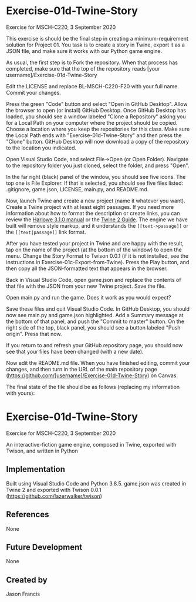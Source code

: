 # Exercise-01d-Twine-Story
Exercise for MSCH-C220, 3 September 2020

This exercise is should be the final step in creating a minimum-requirement solution for Project 01. You task is to create a story in Twine, export it as a JSON file, and make sure it works with our Python game engine.

As usual, the first step is to Fork the repository. When that process has completed, make sure that the top of the repository reads [your username]/Exercise-01d-Twine-Story

Edit the LICENSE and replace BL-MSCH-C220-F20 with your full name. Commit your changes.

Press the green "Code" button and select "Open in GitHub Desktop". Allow the browser to open (or install) GitHub Desktop. Once GitHub Desktop has loaded, you should see a window labeled "Clone a Repository" asking you for a Local Path on your computer where the project should be copied. Choose a location where you keep the repositories for this class. Make sure the Local Path ends with "Exercise-01d-Twine-Story" and then press the "Clone" button. GitHub Desktop will now download a copy of the repository to the location you indicated.

Open Visual Studio Code, and select File->Open (or Open Folder). Navigate to the repository folder you just cloned, select the folder, and press "Open".

In the far right (black) panel of the window, you should see five icons. The top one is File Explorer. If that is selected, you should see five files listed: .gitignore, game.json, LICENSE, main.py, and README.md.

Now, launch Twine and create a new project (name it whatever you want). Create a Twine project with at least eight passages. If you need more information about how to format the description or create links, you can review the [Harlowe 3.1.0 manual](https://twine2.neocities.org/#markup_link) or the [Twine 2 Guide](https://twinery.org/wiki/twine2:guide). The engine we have built will remove style markup, and it understands the `[[text->passage]]` or the `[[text|passage]]` link format.

After you have tested your project in Twine and are happy with the result, tap on the name of the project (at the bottom of the window) to open the menu. Change the Story Format to Twison 0.0.1 (if it is not installed, see the instructions in Exercise-01c-Export-from-Twine). Press the Play button, and then copy all the JSON-formatted text that appears in the browser.

Back in Visual Studio Code, open game.json and replace the contents of that file with the JSON from your new Twine project. Save the file.

Open main.py and run the game. Does it work as you would expect? 

Save these files and quit Visual Studio Code. In GitHub Desktop, you should now see main.py and game.json highlighted. Add a Summary message at the bottom of that panel, and push the "Commit to master" button. On the right side of the top, black panel, you should see a button labeled "Push origin". Press that now.

If you return to and refresh your GitHub repository page, you should now see that your files have been changed (with a new date).

Now edit the README.md file. When you have finished editing, commit your changes, and then turn in the URL of the main repository page (https://github.com/[username]/Exercise-01d-Twine-Story) on Canvas.

The final state of the file should be as follows (replacing my information with yours):

# Exercise-01d-Twine-Story

Exercise for MSCH-C220, 3 September 2020

An interactive-fiction game engine, composed in Twine, exported with Twison, and written in Python

## Implementation

Built using Visual Studio Code and Python 3.8.5. game.json was created in Twine 2 and exported with Twison 0.0.1 (https://github.com/lazerwalker/twison)

## References

None

## Future Development

None

## Created by

Jason Francis
